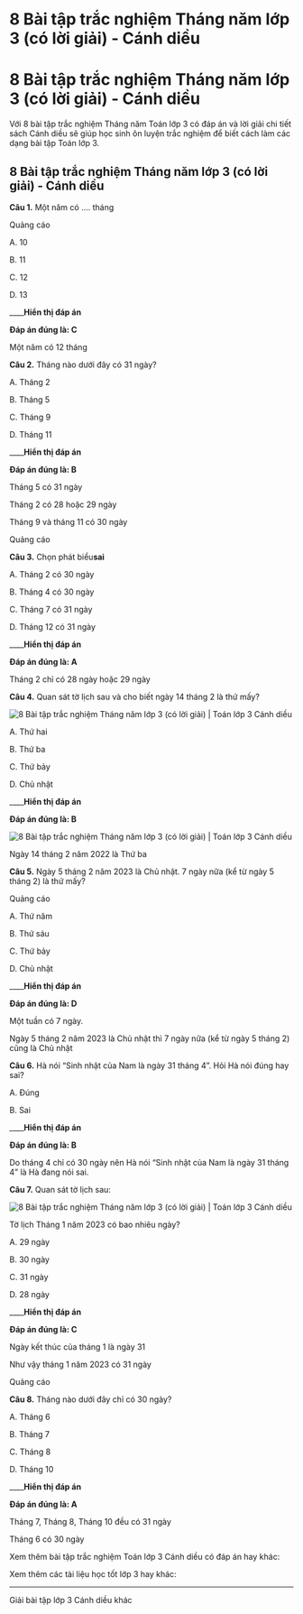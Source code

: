 # 8 Bài tập trắc nghiệm Tháng năm lớp 3 (có lời giải) - Cánh diều

# 8 Bài tập trắc nghiệm Tháng năm lớp 3 (có lời giải) - Cánh diều

Với 8 bài tập trắc nghiệm Tháng năm Toán lớp 3 có đáp án và lời giải chi tiết sách Cánh diều sẽ giúp học sinh ôn luyện trắc nghiệm để biết cách làm các dạng bài tập Toán lớp 3.

## 8 Bài tập trắc nghiệm Tháng năm lớp 3 (có lời giải) - Cánh diều

**Câu 1.** Một năm có …. tháng

Quảng cáo

A. 10

B. 11

C. 12

D. 13

____**Hiển thị đáp án**

**Đáp án đúng là: C**

Một năm có 12 tháng

**Câu 2.** Tháng nào dưới đây có 31 ngày?

A. Tháng 2

B. Tháng 5

C. Tháng 9

D. Tháng 11

____**Hiển thị đáp án**

**Đáp án đúng là: B**

Tháng 5 có 31 ngày

Tháng 2 có 28 hoặc 29 ngày

Tháng 9 và tháng 11 có 30 ngày

Quảng cáo

**Câu 3.** Chọn phát biểu**sai**

A. Tháng 2 có 30 ngày

B. Tháng 4 có 30 ngày

C. Tháng 7 có 31 ngày

D. Tháng 12 có 31 ngày

____**Hiển thị đáp án**

**Đáp án đúng là: A**

Tháng 2 chỉ có 28 ngày hoặc 29 ngày

**Câu 4.** Quan sát tờ lịch sau và cho biết ngày 14 tháng 2 là thứ mấy?

![8 Bài tập trắc nghiệm Tháng năm lớp 3 \(có lời giải\) | Toán lớp 3 Cánh diều](https://vietjack.com/toan-3-cd/images/trac-nghiem-thang-nam.PNG)

A. Thứ hai

B. Thứ ba

C. Thứ bảy

D. Chủ nhật

____**Hiển thị đáp án**

**Đáp án đúng là: B**

![8 Bài tập trắc nghiệm Tháng năm lớp 3 \(có lời giải\) | Toán lớp 3 Cánh diều](https://vietjack.com/toan-3-cd/images/trac-nghiem-thang-nam-a.PNG)

Ngày 14 tháng 2 năm 2022 là Thứ ba

**Câu 5.** Ngày 5 tháng 2 năm 2023 là Chủ nhật. 7 ngày nữa (kể từ ngày 5 tháng 2) là thứ mấy?

Quảng cáo

A. Thứ năm

B. Thứ sáu

C. Thứ bảy

D. Chủ nhật

____**Hiển thị đáp án**

**Đáp án đúng là: D**

Một tuần có 7 ngày.

Ngày 5 tháng 2 năm 2023 là Chủ nhật thì 7 ngày nữa (kể từ ngày 5 tháng 2) cũng là Chủ nhật

**Câu 6.** Hà nói “Sinh nhật của Nam là ngày 31 tháng 4”. Hỏi Hà nói đúng hay sai?

A. Đúng

B. Sai

____**Hiển thị đáp án**

**Đáp án đúng là: B**

Do tháng 4 chỉ có 30 ngày nên Hà nói “Sinh nhật của Nam là ngày 31 tháng 4” là Hà đang nói sai.

**Câu 7.** Quan sát tờ lịch sau:

![8 Bài tập trắc nghiệm Tháng năm lớp 3 \(có lời giải\) | Toán lớp 3 Cánh diều](https://vietjack.com/toan-3-cd/images/trac-nghiem-thang-nam-aa.PNG)

Tờ lịch Tháng 1 năm 2023 có bao nhiêu ngày?

A. 29 ngày

B. 30 ngày

C. 31 ngày

D. 28 ngày

____**Hiển thị đáp án**

**Đáp án đúng là: C**

Ngày kết thúc của tháng 1 là ngày 31

Như vậy tháng 1 năm 2023 có 31 ngày

Quảng cáo

**Câu 8.** Tháng nào dưới đây chỉ có 30 ngày?

A. Tháng 6

B. Tháng 7

C. Tháng 8

D. Tháng 10

____**Hiển thị đáp án**

**Đáp án đúng là: A**

Tháng 7, Tháng 8, Tháng 10 đều có 31 ngày

Tháng 6 có 30 ngày

Xem thêm bài tập trắc nghiệm Toán lớp 3 Cánh diều có đáp án hay khác:

Xem thêm các tài liệu học tốt lớp 3 hay khác:

* * *

Giải bài tập lớp 3 Cánh diều khác
